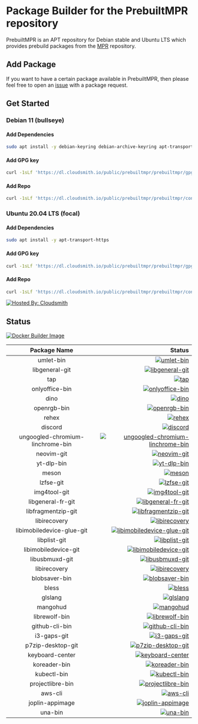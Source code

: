 # Package Builder for the PrebuiltMPR repository

PrebuiltMPR is an APT repository for Debian stable and Ubuntu LTS which provides prebuild packages from the [MPR](https://mpr.hunterwittenborn.com/) repository.

## Add Package

If you want to have a certain package available in PrebuiltMPR, then please feel free to open an [issue](https://github.com/PrebuiltMPR/builder/issues) with a package request.

## Get Started
### Debian 11 (bullseye)
#### Add Dependencies
```bash
sudo apt install -y debian-keyring debian-archive-keyring apt-transport-https
```

#### Add GPG key
```bash
curl -1sLf 'https://dl.cloudsmith.io/public/prebuiltmpr/prebuiltmpr/gpg.96BF50280AB09218.key' | sudo apt-key add -
```

#### Add Repo
```bash
curl -1sLf 'https://dl.cloudsmith.io/public/prebuiltmpr/prebuiltmpr/config.deb.txt?distro=debian&codename=bullseye' | sudo tee /etc/apt/sources.list.d/prebuiltmpr.list
```

### Ubuntu 20.04 LTS (focal)
#### Add Dependencies
```bash
sudo apt install -y apt-transport-https
```

#### Add GPG key
```bash
curl -1sLf 'https://dl.cloudsmith.io/public/prebuiltmpr/prebuiltmpr/gpg.96BF50280AB09218.key' | sudo apt-key add -
```

#### Add Repo
```bash
curl -1sLf 'https://dl.cloudsmith.io/public/prebuiltmpr/prebuiltmpr/config.deb.txt?distro=ubuntu&codename=focal' | sudo tee /etc/apt/sources.list.d/prebuiltmpr.list
```

[![Hosted By: Cloudsmith](https://img.shields.io/badge/OSS%20hosting%20by-cloudsmith-blue?logo=cloudsmith&style=flat-square)](https://cloudsmith.com)

## Status

[![Docker Builder Image](https://github.com/PrebuiltMPR/builder/actions/workflows/!baseimages.yml/badge.svg)](https://github.com/PrebuiltMPR/builder/actions/workflows/!baseimages.yml)


| Package Name  |    Status     |
| :-----------: | ------------: |
|   umlet-bin   | [![umlet-bin](https://github.com/PrebuiltMPR/builder/actions/workflows/umlet-bin.yml/badge.svg)](https://github.com/PrebuiltMPR/builder/actions/workflows/umlet-bin.yml)  |
|   libgeneral-git   | [![libgeneral-git](https://github.com/PrebuiltMPR/builder/actions/workflows/libgeneral-git.yml/badge.svg)](https://github.com/PrebuiltMPR/builder/actions/workflows/libgeneral-git.yml)  |
|   tap   | [![tap](https://github.com/PrebuiltMPR/builder/actions/workflows/tap.yml/badge.svg)](https://github.com/PrebuiltMPR/builder/actions/workflows/tap.yml)  |
|   onlyoffice-bin   | [![onlyoffice-bin](https://github.com/PrebuiltMPR/builder/actions/workflows/onlyoffice-bin.yml/badge.svg)](https://github.com/PrebuiltMPR/builder/actions/workflows/onlyoffice-bin.yml)  |
|   dino   | [![dino](https://github.com/PrebuiltMPR/builder/actions/workflows/dino.yml/badge.svg)](https://github.com/PrebuiltMPR/builder/actions/workflows/dino.yml)  |
|   openrgb-bin   | [![openrgb-bin](https://github.com/PrebuiltMPR/builder/actions/workflows/openrgb-bin.yml/badge.svg)](https://github.com/PrebuiltMPR/builder/actions/workflows/openrgb-bin.yml)  |
|   rehex   | [![rehex](https://github.com/PrebuiltMPR/builder/actions/workflows/rehex.yml/badge.svg)](https://github.com/PrebuiltMPR/builder/actions/workflows/rehex.yml)  |
|   discord   | [![discord](https://github.com/PrebuiltMPR/builder/actions/workflows/discord.yml/badge.svg)](https://github.com/PrebuiltMPR/builder/actions/workflows/discord.yml)  |
|   ungoogled-chromium-linchrome-bin   | [![ungoogled-chromium-linchrome-bin](https://github.com/PrebuiltMPR/builder/actions/workflows/ungoogled-chromium-linchrome-bin.yml/badge.svg)](https://github.com/PrebuiltMPR/builder/actions/workflows/ungoogled-chromium-linchrome-bin.yml)  |
|   neovim-git   | [![neovim-git](https://github.com/PrebuiltMPR/builder/actions/workflows/neovim-git.yml/badge.svg)](https://github.com/PrebuiltMPR/builder/actions/workflows/neovim-git.yml)  |
|   yt-dlp-bin   | [![yt-dlp-bin](https://github.com/PrebuiltMPR/builder/actions/workflows/yt-dlp-bin.yml/badge.svg)](https://github.com/PrebuiltMPR/builder/actions/workflows/yt-dlp-bin.yml)  |
|   meson   | [![meson](https://github.com/PrebuiltMPR/builder/actions/workflows/meson.yml/badge.svg)](https://github.com/PrebuiltMPR/builder/actions/workflows/meson.yml)  |
|   lzfse-git   | [![lzfse-git](https://github.com/PrebuiltMPR/builder/actions/workflows/lzfse-git.yml/badge.svg)](https://github.com/PrebuiltMPR/builder/actions/workflows/lzfse-git.yml)  |
|   img4tool-git   | [![img4tool-git](https://github.com/PrebuiltMPR/builder/actions/workflows/img4tool-git.yml/badge.svg)](https://github.com/PrebuiltMPR/builder/actions/workflows/img4tool-git.yml)  |
|   libgeneral-fr-git   | [![libgeneral-fr-git](https://github.com/PrebuiltMPR/builder/actions/workflows/libgeneral-fr-git.yml/badge.svg)](https://github.com/PrebuiltMPR/builder/actions/workflows/libgeneral-fr-git.yml)  |
|   libfragmentzip-git   | [![libfragmentzip-git](https://github.com/PrebuiltMPR/builder/actions/workflows/libfragmentzip-git.yml/badge.svg)](https://github.com/PrebuiltMPR/builder/actions/workflows/libfragmentzip-git.yml)  |
|   libirecovery   | [![libirecovery](https://github.com/PrebuiltMPR/builder/actions/workflows/libirecovery.yml/badge.svg)](https://github.com/PrebuiltMPR/builder/actions/workflows/libirecovery.yml)  |
|   libimobiledevice-glue-git   | [![libimobiledevice-glue-git](https://github.com/PrebuiltMPR/builder/actions/workflows/libimobiledevice-glue-git.yml/badge.svg)](https://github.com/PrebuiltMPR/builder/actions/workflows/libimobiledevice-glue-git.yml)  |
|   libplist-git   | [![libplist-git](https://github.com/PrebuiltMPR/builder/actions/workflows/libplist-git.yml/badge.svg)](https://github.com/PrebuiltMPR/builder/actions/workflows/libplist-git.yml)  |
|   libimobiledevice-git   | [![libimobiledevice-git](https://github.com/PrebuiltMPR/builder/actions/workflows/libimobiledevice-git.yml/badge.svg)](https://github.com/PrebuiltMPR/builder/actions/workflows/libimobiledevice-git.yml)  |
|   libusbmuxd-git   | [![libusbmuxd-git](https://github.com/PrebuiltMPR/builder/actions/workflows/libusbmuxd-git.yml/badge.svg)](https://github.com/PrebuiltMPR/builder/actions/workflows/libusbmuxd-git.yml)  |
|   libirecovery   | [![libirecovery](https://github.com/PrebuiltMPR/builder/actions/workflows/libirecovery.yml/badge.svg)](https://github.com/PrebuiltMPR/builder/actions/workflows/libirecovery.yml)  |
|   blobsaver-bin   | [![blobsaver-bin](https://github.com/PrebuiltMPR/builder/actions/workflows/blobsaver-bin.yml/badge.svg)](https://github.com/PrebuiltMPR/builder/actions/workflows/blobsaver-bin.yml)  |
|   bless   | [![bless](https://github.com/PrebuiltMPR/builder/actions/workflows/bless.yml/badge.svg)](https://github.com/PrebuiltMPR/builder/actions/workflows/bless.yml)  |
|   glslang   | [![glslang](https://github.com/PrebuiltMPR/builder/actions/workflows/glslang.yml/badge.svg)](https://github.com/PrebuiltMPR/builder/actions/workflows/glslang.yml)  |
|   mangohud   | [![mangohud](https://github.com/PrebuiltMPR/builder/actions/workflows/mangohud.yml/badge.svg)](https://github.com/PrebuiltMPR/builder/actions/workflows/mangohud.yml)  |
|   librewolf-bin   | [![librewolf-bin](https://github.com/PrebuiltMPR/builder/actions/workflows/librewolf-bin.yml/badge.svg)](https://github.com/PrebuiltMPR/builder/actions/workflows/librewolf-bin.yml)  |
|   github-cli-bin   | [![github-cli-bin](https://github.com/PrebuiltMPR/builder/actions/workflows/github-cli-bin.yml/badge.svg)](https://github.com/PrebuiltMPR/builder/actions/workflows/github-cli-bin.yml)  |
|   i3-gaps-git   | [![i3-gaps-git](https://github.com/PrebuiltMPR/builder/actions/workflows/i3-gaps-git.yml/badge.svg)](https://github.com/PrebuiltMPR/builder/actions/workflows/i3-gaps-git.yml)  |
|   p7zip-desktop-git   | [![p7zip-desktop-git](https://github.com/PrebuiltMPR/builder/actions/workflows/p7zip-desktop-git.yml/badge.svg)](https://github.com/PrebuiltMPR/builder/actions/workflows/p7zip-desktop-git.yml)  |
|   keyboard-center   | [![keyboard-center](https://github.com/PrebuiltMPR/builder/actions/workflows/keyboard-center.yml/badge.svg)](https://github.com/PrebuiltMPR/builder/actions/workflows/keyboard-center.yml)  |
|   koreader-bin   | [![koreader-bin](https://github.com/PrebuiltMPR/builder/actions/workflows/koreader-bin.yml/badge.svg)](https://github.com/PrebuiltMPR/builder/actions/workflows/koreader-bin.yml)  |
|   kubectl-bin   | [![kubectl-bin](https://github.com/PrebuiltMPR/builder/actions/workflows/kubectl-bin.yml/badge.svg)](https://github.com/PrebuiltMPR/builder/actions/workflows/kubectl-bin.yml)  |
|   projectlibre-bin   | [![projectlibre-bin](https://github.com/PrebuiltMPR/builder/actions/workflows/projectlibre-bin.yml/badge.svg)](https://github.com/PrebuiltMPR/builder/actions/workflows/projectlibre-bin.yml)  |
|   aws-cli   | [![aws-cli](https://github.com/PrebuiltMPR/builder/actions/workflows/aws-cli.yml/badge.svg)](https://github.com/PrebuiltMPR/builder/actions/workflows/aws-cli.yml)  |
|   joplin-appimage   | [![joplin-appimage](https://github.com/PrebuiltMPR/builder/actions/workflows/joplin-appimage.yml/badge.svg)](https://github.com/PrebuiltMPR/builder/actions/workflows/joplin-appimage.yml)  |
|   una-bin   | [![una-bin](https://github.com/PrebuiltMPR/builder/actions/workflows/una-bin.yml/badge.svg)](https://github.com/PrebuiltMPR/builder/actions/workflows/una-bin.yml)  |
